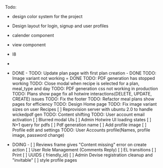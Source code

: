 Todo:

- design color system for the project
- Design layout for login, signup and user profiles
- calender component
- view component
- I8
-

- DONE -
  TODO: Update plan page with first plan creation - DONE
  TODO: Image variant not working = DONE
  TODO: PDF generation has stopped working
  TODO: Close modal when recipe is selected for a plan, meal_type and day
  TODO: PDF generation css not working in production
  TODO: Plans show page fix all hotwire interactions(DELETE, UPDATE, CREATE) issues
  TODO: Fix the footer
  TODO: Refactor meal plans show pages for efficiency
  TODO: Design Home page
  TODO: Fix image variant sizes on user Recipes
  [ ] Reprovision server with ubuntu 2.0 to handle wickedpdf gen
  TODO: Content shifting
  TODO: User account email activation
  [ ] Blurred modal UIs
  [ ] Admin Hotwire UI loading states
  [ ] N+1 query for pdfs
  [ ] Pdf generation name
  [ ] Add profile image
  [ ] Profile edit and settings
  TODO: User Accounts profile(Names, profile image, password change)

- DOING -
  [ ] Reviews frame gives "Content missing" error on create action
  [ ] User Role Management (Comments Reply)
  [ ] EL transitions
  [ ] Print
  [ ] UUIDS { friendly_id}
  [ ] Admin Devise registration cleanup and "invitable"
  [ ] style profile pages
